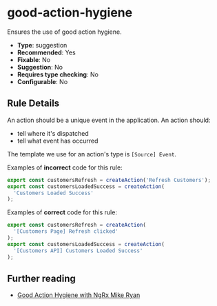 # good-action-hygiene

Ensures the use of good action hygiene.

- **Type**: suggestion
- **Recommended**: Yes
- **Fixable**: No
- **Suggestion**: No
- **Requires type checking**: No
- **Configurable**: No

<!-- Everything above this generated, do not edit -->
<!-- MANUAL-DOC:START -->

## Rule Details

An action should be a unique event in the application.
An action should:

- tell where it's dispatched
- tell what event has occurred

The template we use for an action's type is `[Source] Event`.

Examples of **incorrect** code for this rule:

```ts
export const customersRefresh = createAction('Refresh Customers');
export const customersLoadedSuccess = createAction(
  'Customers Loaded Success'
);
```

Examples of **correct** code for this rule:

```ts
export const customersRefresh = createAction(
  '[Customers Page] Refresh clicked'
);
export const customersLoadedSuccess = createAction(
  '[Customers API] Customers Loaded Success'
);
```

## Further reading

- [Good Action Hygiene with NgRx Mike Ryan](https://www.youtube.com/watch?v=JmnsEvoy-gY)
